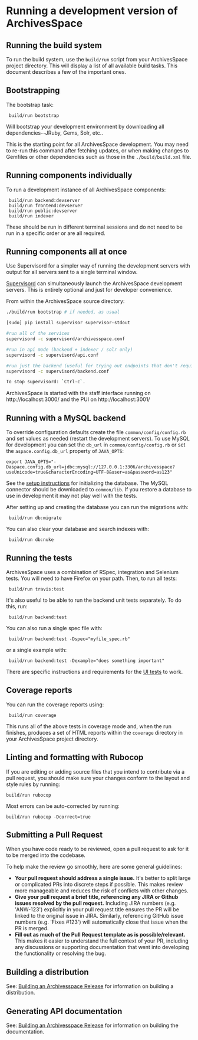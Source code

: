 # Running a development version of ArchivesSpace

## Running the build system

To run the build system, use the `build/run` script from your
ArchivesSpace project directory.  This will display a list of all
available build tasks.  This document describes a few of the important
ones.

## Bootstrapping

The bootstrap task:

     build/run bootstrap

Will bootstrap your development environment by downloading all
dependencies--JRuby, Gems, Solr, etc..

This is the starting point for all ArchivesSpace development. You may need
to re-run this command after fetching updates, or when making changes to
Gemfiles or other dependencies such as those in the `./build/build.xml` file.

## Running components individually

To run a development instance of all ArchivesSpace components:

     build/run backend:devserver
     build/run frontend:devserver
     build/run public:devserver
     build/run indexer

These should be run in different terminal sessions and do not need to be run
in a specific order or are all required.

## Running components all at once

Use Supervisord for a simpler way of running the development servers with output
for all servers sent to a single terminal window.

[Supervisord](http://supervisord.org/) can simultaneously launch the ArchivesSpace
development servers. This is entirely optional and just for developer convenience.

From within the ArchivesSpace source directory:

```bash
./build/run bootstrap # if needed, as usual

[sudo] pip install supervisor supervisor-stdout

#run all of the services
supervisord -c supervisord/archivesspace.conf

#run in api mode (backend + indexer / solr only)
supervisord -c supervisord/api.conf

#run just the backend (useful for trying out endpoints that don't require Solr)
supervisord -c supervisord/backend.conf

To stop supervisord: `Ctrl-c`.
```

ArchivesSpace is started with the staff interface running on http://localhost:3000/ and the PUI on http://localhost:3001/

## Running with a MySQL backend

To override configuration defaults create the file `common/config/config.rb`
and set values as needed (restart the development servers). To use MySQL
for development you can set the `db_url` in `common/config/config.rb` or set
the `aspace.config.db_url` property of `JAVA_OPTS`:

```
export JAVA_OPTS="-Daspace.config.db_url=jdbc:mysql://127.0.0.1:3306/archivesspace?useUnicode=true&characterEncoding=UTF-8&user=as&password=as123"
```

See the [setup instructions](../provisioning/mysql.md) for initializing the database.
The MySQL connector should be downloaded to `common/lib`. If you restore a
database to use in development it may not play well with the tests.

After setting up and creating the database you can run the migrations with:

     build/run db:migrate

You can also clear your database and search indexes with:

     build/run db:nuke

## Running the tests

ArchivesSpace uses a combination of RSpec, integration and Selenium
tests.  You will need to have Firefox on your path.  Then, to run all
tests:

     build/run travis:test

It's also useful to be able to run the backend unit tests separately.
To do this, run:

     build/run backend:test

You can also run a single spec file with:

     build/run backend:test -Dspec="myfile_spec.rb"

or a single example with:

     build/run backend:test -Dexample="does something important"

There are specific instructions and requirements for the [UI tests](ui_test.md) to work.

## Coverage reports

You can run the coverage reports using:

     build/run coverage

This runs all of the above tests in coverage mode and, when the run
finishes, produces a set of HTML reports within the `coverage`
directory in your ArchivesSpace project directory.

## Linting and formatting with Rubocop

If you are editing or adding source files that you intend to contribute via a pull request,
you should make sure your changes conform to the layout and style rules by running:

    build/run rubocop

Most errors can be auto-corrected by running:

    build/run rubocop -Dcorrect=true
    
## Submitting a Pull Request

When you have code ready to be reviewed, open a pull request to ask for it to be 
merged into the codebase.
    
To help make the review go smoothly, here are some general guidelines:

* __Your pull request should address a single issue.__
  It's better to split large or complicated PRs into discrete steps if possible. This 
  makes review more manageable and reduces the risk of conflicts with other changes.
* __Give your pull request a brief title, referencing any JIRA or Github issues resolved 
by the pull request.__
  Including JIRA numbers (e.g. 'ANW-123') explicitly in your pull request title ensures the 
  PR will be linked to the original issue in JIRA. Similarly, referencing GitHub issue numbers 
  (e.g. 'Fixes #123') will automatically close that issue when the PR is merged.
* __Fill out as much of the Pull Request template as is possible/relevant.__ 
  This makes it easier to understand the full context of your PR, including any discussions or supporting documentation that went into developing the functionality or resolving the bug.


## Building a distribution

See: [Building an Archivesspace Release](release.md) for information on building a distribution.

## Generating API documentation

See: [Building an Archivesspace Release](release.md) for information on building the documentation.
